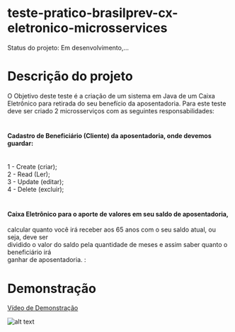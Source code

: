 # teste-pratico-brasilprev-cx-eletronico-microsservices

Status do projeto: Em desenvolvimento,...

# Descrição do projeto

O Objetivo deste teste é a criação de um sistema em Java de um Caixa Eletrônico para retirada do seu benefício da aposentadoria.
Para este teste deve ser criado 2 microsserviços com as seguintes responsabilidades:

# <h4> Cadastro de Beneficiário (Cliente) da aposentadoria, onde devemos guardar: </h4>
   <br/>
1 - Create (criar); <br/>
2 - Read (Ler);<br/>
3 - Update (editar);<br/>
4 - Delete (excluir); <br/>

# <h4>Caixa Eletrônico para o aporte de valores em seu saldo de aposentadoria, <br/>
calcular quanto você irá receber aos 65 anos com o seu saldo atual, ou seja, deve ser <br/>
dividido o valor do saldo pela quantidade de meses e assim saber quanto o beneficiário irá <br/>
ganhar de aposentadoria. :<h3> </h4>
   
# Demonstração

<a href="https://www.dropbox.com/s/1xpmw9stgbe0pjn/microsservices_01_2021-03-06_.mp4?dl=0"> Vídeo de Demonstração</a>

![alt text](https://github.com/hscastro/teste-pratico-brasilprev-cx-eletronico-microsservices/blob/main/blob/img07.png?raw=true)

